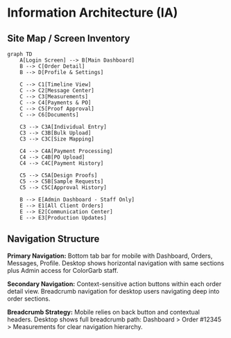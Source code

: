 # Information Architecture (IA)

## Site Map / Screen Inventory

```mermaid
graph TD
    A[Login Screen] --> B[Main Dashboard]
    B --> C[Order Detail]
    B --> D[Profile & Settings]
    
    C --> C1[Timeline View]
    C --> C2[Message Center]
    C --> C3[Measurements]
    C --> C4[Payments & PO]
    C --> C5[Proof Approval]
    C --> C6[Documents]
    
    C3 --> C3A[Individual Entry]
    C3 --> C3B[Bulk Upload]
    C3 --> C3C[Size Mapping]
    
    C4 --> C4A[Payment Processing]
    C4 --> C4B[PO Upload]
    C4 --> C4C[Payment History]
    
    C5 --> C5A[Design Proofs]
    C5 --> C5B[Sample Requests]
    C5 --> C5C[Approval History]
    
    B --> E[Admin Dashboard - Staff Only]
    E --> E1[All Client Orders]
    E --> E2[Communication Center]
    E --> E3[Production Updates]
```

## Navigation Structure

**Primary Navigation:** Bottom tab bar for mobile with Dashboard, Orders, Messages, Profile. Desktop shows horizontal navigation with same sections plus Admin access for ColorGarb staff.

**Secondary Navigation:** Context-sensitive action buttons within each order detail view. Breadcrumb navigation for desktop users navigating deep into order sections.

**Breadcrumb Strategy:** Mobile relies on back button and contextual headers. Desktop shows full breadcrumb path: Dashboard > Order #12345 > Measurements for clear navigation hierarchy.
